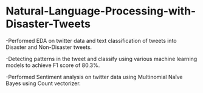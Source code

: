 # Natural-Language-Processing-with-Disaster-Tweets

-Performed EDA on twitter data and text classification of tweets into Disaster and Non-Disaster tweets.

-Detecting patterns in the tweet and classify using various machine learning models to achieve F1 score of 80.3%.

-Performed Sentiment analysis on twitter data using Multinomial Naïve Bayes using Count vectorizer.

